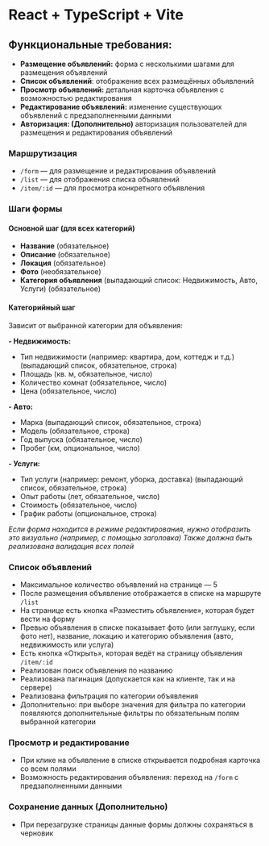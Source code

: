 # React + TypeScript + Vite

## Функциональные требования:

- **Размещение объявлений:** форма с несколькими шагами для размещения объявлений
- **Список объявлений**: отображение всех размещённых объявлений
- **Просмотр объявлений:** детальная карточка объявления с возможностью редактирования
- **Редактирование объявлений:** изменение существующих объявлений с предзаполненными данными
- **Авторизация: (Дополнительно)** авторизация пользователей для размещения и редактирования объявлений

### Маршрутизация

- `/form` — для размещение и редактирования объявлений
- `/list` — для отображения списка объявлений
- `/item/:id` — для просмотра конкретного объявления

### Шаги формы

#### Основной шаг (для всех категорий)

- **Название** (обязательное)
- **Описание** (обязательное)
- **Локация** (обязательное)
- **Фото** (необязательное)
- **Категория объявления** (выпадающий список: Недвижимость, Авто, Услуги) (обязательное)

#### Категорийный шаг

Зависит от выбранной категории для объявления:

**- Недвижимость:**

- Тип недвижимости (например: квартира, дом, коттедж и т.д.) (выпадающий список, обязательное, строка)
- Площадь (кв. м, обязательное, число)
- Количество комнат (обязательное, число)
- Цена (обязательное, число)

**- Авто:**

- Марка (выпадающий список, обязательное, строка)
- Модель (обязательное, строка)
- Год выпуска (обязательное, число)
- Пробег (км, опциональное, число)

**- Услуги:**

- Тип услуги (например: ремонт, уборка, доставка) (выпадающий список, обязательное, строка)
- Опыт работы (лет, обязательное, число)
- Стоимость (обязательное, число)
- График работы (опциональное, строка)

_Если форма находится в режиме редактирования, нужно отобразить это визуально (например, с помощью заголовка)_
_Также должна быть реализована валидация всех полей_

### Список объявлений

- Максимальное количество объявлений на странице — 5
- После размещения объявление отображается в списке на маршруте `/list`
- На странице есть кнопка «Разместить объявление», которая будет вести на форму
- Превью объявления в списке показывает фото (или заглушку, если фото нет), название, локацию и категорию объявления (авто, недвижимость или услуга)
- Есть кнопка «Открыть», которая ведёт на страницу объявления `/item/:id`
- Реализован поиск объявления по названию
- Реализована пагинация (допускается как на клиенте, так и на сервере)
- Реализована фильтрация по категории объявления
- Дополнительно: при выборе значения для фильтра по категории появляются дополнительные фильтры по обязательным полям выбранной категории

### Просмотр и редактирование

- При клике на объявление в списке открывается подробная карточка со всем полями
- Возможность редактирования объявления: переход на `/form` с предзаполненными данными

### Сохранение данных (Дополнительно)

- При перезагрузке страницы данные формы должны сохраняться в черновик
